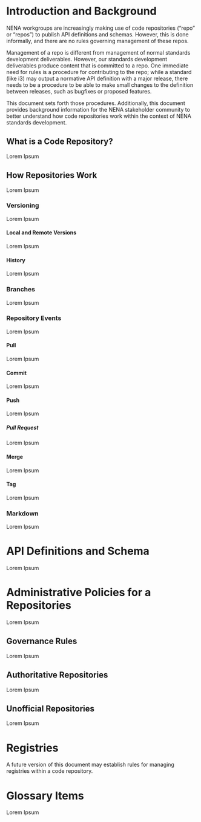 # Introduction and Background

NENA workgroups are increasingly making use of code repositories (“repo” or “repos”) to publish API definitions and schemas. However, this is done informally, and there are no rules governing management of these repos.

Management of a repo is different from management of normal standards development deliverables. However, our standards development deliverables produce content that is committed to a repo. One immediate need for rules is a procedure for contributing to the repo; while a standard (like i3) may output a normative API definition with a major release, there needs to be a procedure to be able to make small changes to the definition between releases, such as bugfixes or proposed features.

This document sets forth those procedures. Additionally, this document provides background information for the NENA stakeholder community to better understand how code repositories work within the context of NENA standards development. 

## What is a Code Repository?

Lorem Ipsum

## How Repositories Work

Lorem Ipsum

### Versioning

Lorem Ipsum

#### Local and Remote Versions

Lorem Ipsum

#### History

Lorem Ipsum

### Branches

Lorem Ipsum

### Repository Events

Lorem Ipsum

#### Pull

Lorem Ipsum

#### Commit

Lorem Ipsum

#### Push

Lorem Ipsum

##### Pull Request

Lorem Ipsum

#### Merge

Lorem Ipsum

#### Tag

Lorem Ipsum

### Markdown

Lorem Ipsum

# API Definitions and Schema

Lorem Ipsum

# Administrative Policies for a Repositories

Lorem Ipsum

## Governance Rules

Lorem Ipsum

## Authoritative Repositories

Lorem Ipsum

## Unofficial Repositories

Lorem Ipsum

# Registries

A future version of this document may establish rules for managing registries within a code repository.

# Glossary Items

Lorem Ipsum
